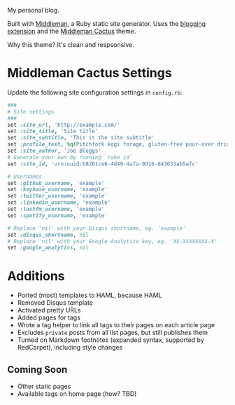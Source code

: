 
[mm]: https://middlemanapp.com/
[blog]: https://middlemanapp.com/basics/blogging/
[cactus]: https://github.com/dtcristo/middleman-cactus

My personal blog.

Built with [Middleman][mm], a Ruby static site generator. Uses the [blogging extension][blog] and the [Middleman Cactus][cactus] theme.

Why this theme? It's clean and respsonsive.

# Middleman Cactus Settings

Update the following site configuration settings in `config.rb`:

```ruby
###
# Site settings
###
set :site_url, 'http://example.com/'
set :site_title, 'Site title'
set :site_subtitle, 'This is the site subtitle'
set :profile_text, %q(Pitchfork kogi forage, gluten-free pour-over drinking vinegar Etsy narwhal next level shabby chic bicycle rights tofu mustache scenester. Intelligentsia Brooklyn mumblecore, church-key meggings cardigan quinoa gluten-free banjo. Polaroid beard 8-bit, lumbersexual photo booth forage bitters mustache drinking vinegar biodiesel cardigan. Four loko raw denim polaroid selfies, mixtape skateboard lumbersexual. Odd Future Blue Bottle bicycle rights Etsy. Etsy Odd Future normcore, deep v Shoreditch seitan sustainable yr heirloom Brooklyn try-hard stumptown Bushwick cornhole. Portland chillwave pug Tumblr deep v readymade.)
set :site_author, 'Joe Bloggs'
# Generate your own by running `rake id`
set :site_id, 'urn:uuid:b8261ce6-4d49-4afa-9d16-643631ab5afc'

# Usernames
set :github_username, 'example'
set :keybase_username, 'example'
set :twitter_username, 'example'
set :linkedin_username, 'example'
set :lastfm_username, 'example'
set :spotify_username, 'example'

# Replace 'nil' with your Disqus shortname, eg. 'example'
set :disqus_shortname, nil
# Replace 'nil' with your Google Analytics key, eg. 'XX-XXXXXXXX-X'
set :google_analytics, nil
```

# Additions

- Ported (most) templates to HAML, because HAML
- Removed Disqus template
- Activated pretty URLs
- Added pages for tags
- Wrote a tag helper to link all tags to their pages on each article page
- Excludes `private` posts from all list pages, but still publishes them
- Turned on Markdown footnotes (expanded syntax, supported by RedCarpet), including style changes

## Coming Soon

- Other static pages
- Available tags on home page (how? TBD)

